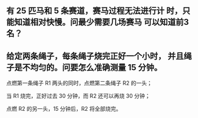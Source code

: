 ## 有 25 匹⻢和 5 条赛道，赛⻢过程⽆法进⾏计 时，只能知道相对快慢。问最少需要⼏场赛⻢ 可以知道前3名？







## 给定两条绳⼦，每条绳⼦烧完正好⼀个⼩时， 并且绳⼦是不均匀的。问要怎么准确测量 15 分钟。

点燃第⼀条绳⼦ R1 两头的同时，点燃第⼆条绳⼦ R2 的⼀头； 

当 R1 烧完，正好过去 30 分钟，⽽ R2 还可以再烧 30 分钟；

点燃 R2 的另⼀头，15 分钟后，R2 将全部烧完。









